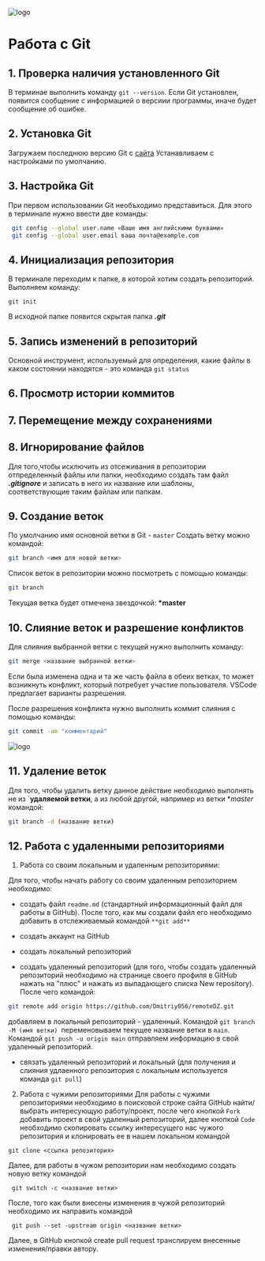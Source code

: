 ![logo](git.logo.png)
# Работа с Git
## 1. Проверка наличия установленного Git
В терминае выполнить команду `git --version`. Если Git установлен, появится сообщение с информацией о версиии программы, иначе будет сообщение об ошибке.

## 2. Установка Git
Загружаем последнюю версию Git с [сайта](http://git-scm.com/downloads)
Устанавливаем с настройками по умолчанию.

## 3. Настройка Git
При первом использовании Git необъходимо представиться. Для этого в терминале нужно ввести две команды: 
```Bash
 git config --global user.name «Ваше имя английскими буквами»
 git config --global user.email ваша почта@example.com

```
## 4. Инициализация репозитория
В терминале переходим к папке, в которой хотим создать репозиторий. Выполняем команду:
```
git init
```
В исходной папке появится скрытая папка ***.git***

## 5. Запись изменений в репозиторий
Основной инструмент, используемый для определения, какие файлы в каком состоянии находятся - это команда ```git status```

## 6. Просмотр истории коммитов
## 7. Перемещение между сохранениями

## 8. Игнорирование файлов
Для того,чтобы исключить из отсеживания в репозитории отпределенный файлы или папки, необходимо создать там файл ***.gitignore*** и записать в него их название или шаблоны, соответствующие таким файлам или папкам.

## 9. Создание веток
По умолчанию имя основной ветки в Git - `master`
Создать ветку можно командой:
```Bash
git branch <имя для новой ветки>
```
Список веток в репозитории можно посмотреть с помощью команды:
```Bash
git branch
```
Текущая ветка будет отмечена звездочкой: **\*master**

## 10. Слияние веток и разрешение конфликтов
Для слияния выбранной ветки с текущей нужно выполнить команду: 
```Bash
git merge <название выбранной ветки>
``` 
Если была изменена одна и та же часть файла в обеих ветках, то может возникнуть конфликт, который потребует участие пользователя. VSCode предлагает варианты разрешения.

После разрешения конфликта нужно выполнить коммит слияния с помощью команды:
```Bash
git commit -am "комментарий"
```
![logo](скриншот.png)
## 11. Удаление веток
Для того, чтобы удалить ветку данное действие необходимо выполнять не из `**удаляемой ветки**, а из любой другой, например из ветки **master* командой:
```Bash
git branch -d (название ветки)
```
## 12. Работа с удаленными репозиториями
1. Работа со своим локальным и удаленным репозиториями:

Для того, чтобы начать работу со своим удаленным репозиторием необходимо:

 * создать файл `readme.md` (стандартный информационный файл для работы в GitHub). После того, как мы создали файл его необходимо добавить в отслеживаемый командой `**git add**`

 * создать аккаунт на GitHub
 * создать локальный репозиторий
 * создать удаленный репозиторий (для того, чтобы создать удаленный репозиторий необходимо на странице своего профиля в GitHub нажать на "плюс" и нажать из выпадающего списка New repository). После чего командой: 
 ```Bash
 git remote add origin https://github.com/Dmitriy056/remoteDZ.git
 ```
 добавляем в локальный репозиторий - удаленный. Командой `git branch -M (имя ветки) `переменовываем текущее название ветки в `main`.
 Командой `git push -u origin main` отправляем информацию в свой удаленный репозиторий.
 * связать удаленный репозиторий и локальный (для получения и слияния удлаенного репозитория с локальным используется команда `git pull`) 
 2. Работа с чужими репозиториями
 Для работы с чужими репозиториями необходимо в поисковой строке сайта GitHub найти/выбрать интересующую работу/проект, после чего  кнопкой `Fork` добавить проект в свой удаленный репозиторий, далее кнопкой `Code` необходимо скопировать ссылку интересущего нас чужого репозитория и клонировать ее в нашем локальном командой 
 ```
 git clone <ссылка репозитория>
```
Далее, для работы в чужом репозитории нам необходимо создать новую ветку командой
```
 git switch -c <название ветки>
 ```
 После, того как были внесены изменения в чужой репозиторий необходимо их направить командой
 ```
  git push --set -upstream origin <название ветки> 
  ```
  Далее, в GitHub кнопкой create pull request транслируем внесенные изменения/правки автору.